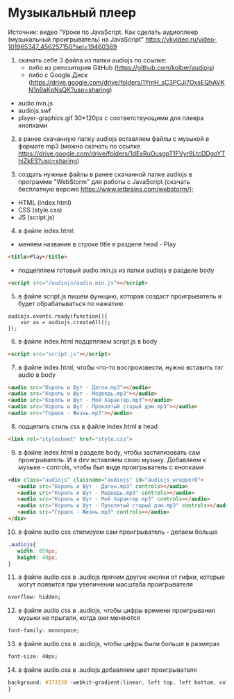 # Музыкальный плеер

Источник: видео "Уроки по JavaScript. Как сделать аудиоплеер (музыкальный проигрыватель) на JavaScript" 
https://vkvideo.ru/video-101965347_456257150?sel=19460369

1. скачать себе 3 файла из папки audiojs по ссылке:
    - либо из репозитория GitHub (https://github.com/kolber/audiojs)
    - либо с Google.Диск (https://drive.google.com/drive/folders/1YmH_sC3PCJi7OxsEQhAVKN1n8aKpNsQK?usp=sharing)
- audio.min.js
- audiojs.swf
- player-graphics.gif 30*120px с соответствующими для плеера кнопками

2. в ранее скачанную папку audiojs вставляем файлы с музыкой в формате mp3 
(можно скачать по ссылке https://drive.google.com/drive/folders/1dExRuOusgpT1FVyr9LtcDDgoYThiZkES?usp=sharing)

3. создать нужные файлы в ранее скачанной папке audiojs в программе "WebStorm" для работы с JavaScript
   (скачать бесплатную версию https://www.jetbrains.com/webstorm/);
- HTML (index.html) 
- CSS (style.css) 
- JS (script.js)

4. в файле index.html:

- меняем название в строке title в разделе head - Play

```html
<title>Play</title>
```

- подцепляем готовый audio.min.js из папки audiojs в разделе body

```html
<script src="/audiojs/audio.min.js"></script>
```

5. в файле script.js пишем функцию, которая создаст проигрыватель и будет обрабатываться по нажатию

```JS
audiojs.events.ready(function(){
    var as = audiojs.createAll();
});
```

6. в файле index.html подцепляем script.js в body

```html
<script src="script.js"></script>
```

7. в файле index.html, чтобы что-то воспроизвести, нужно вставить тэг audio в body

```html
<audio src="Король и Шут - Дагон.mp3"></audio>
<audio src="Король и Шут - Медведь.mp3"></audio>
<audio src="Король и Шут - Мой Характер.mp3"></audio>
<audio src="Король и Шут - Проклятый старый дом.mp3"></audio>
<audio src="Горшок - Жизнь.mp3"></audio>
```

8. подцепить стиль css в файле index.html в head

```html
<link rel="stylesheet" href="style.css">
```

9. в файле index.html в разделе body, чтобы застилизовать сам проигрыватель. И в dev вставляем свою музыку.
Добавляем к музыке - controls, чтобы был виде проигрыватель с кнопками

```html
<div class="audiojs" classname="audiojs" id="audiojs_wrapper0">
   <audio src="Король и Шут - Дагон.mp3" controls></audio>
   <audio src="Король и Шут - Медведь.mp3" controls></audio>
   <audio src="Король и Шут - Мой Характер.mp3" controls></audio>
   <audio src="Король и Шут - Проклятый старый дом.mp3" controls></audio>
   <audio src="Горшок - Жизнь.mp3" controls></audio>
</div>
```

10. в файле audio.css стилизуем сам проигрыватель - делаем больше

```css
.audiojs{
   width: 650px;
   height: 40px;
}
```

11. в файле audio.css в .audiojs прячем другие кнопки от гифки, 
которые могут появится при увеличении масштаба проигрывателя

```css
overflow: hidden;
```

12. в файле audio.css в .audiojs, чтобы цифры времени проигрывания музыки не прыгали, когда они меняются

```css
font-family: monospace;
```

13. в файле audio.css в .audiojs, чтобы цифры были больше в размерах
    
```css
font-size: 40px;
```

14. в файле audio.css в .audiojs добавляем цвет проигрывателя

```css
background: #373338 -webkit-gradient(linear, left top, left bottom, color-stop(0, #ff0007), color-stop(0.5, #0c00bc), color-stop(0.51, #0c00bc), color-stop(1, #444));
}
```
